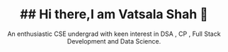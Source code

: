 <h1 align='center'>## Hi there,I am Vatsala Shah 👋</h1>

<!--
**v2722/v2722** is a ✨ _special_ ✨ repository because its `README.md` (this file) appears on your GitHub profile.

Here are some ideas to get you started:

- 🔭 I’m currently working on ...
- 🌱 I’m currently learning ...
- 👯 I’m looking to collaborate on ...
- 🤔 I’m looking for help with ...
- 💬 Ask me about ...
- 📫 How to reach me: ...
- 😄 Pronouns: ...
- ⚡ Fun fact: ...
![image](https://github.com/v2722/v2722/assets/142294146/742f40ae-412b-46d6-9e80-38d505cd731c)
-->


<p align='center'>An enthusiastic CSE undergrad with keen interest in DSA , CP , Full Stack Development and Data Science.</p>



